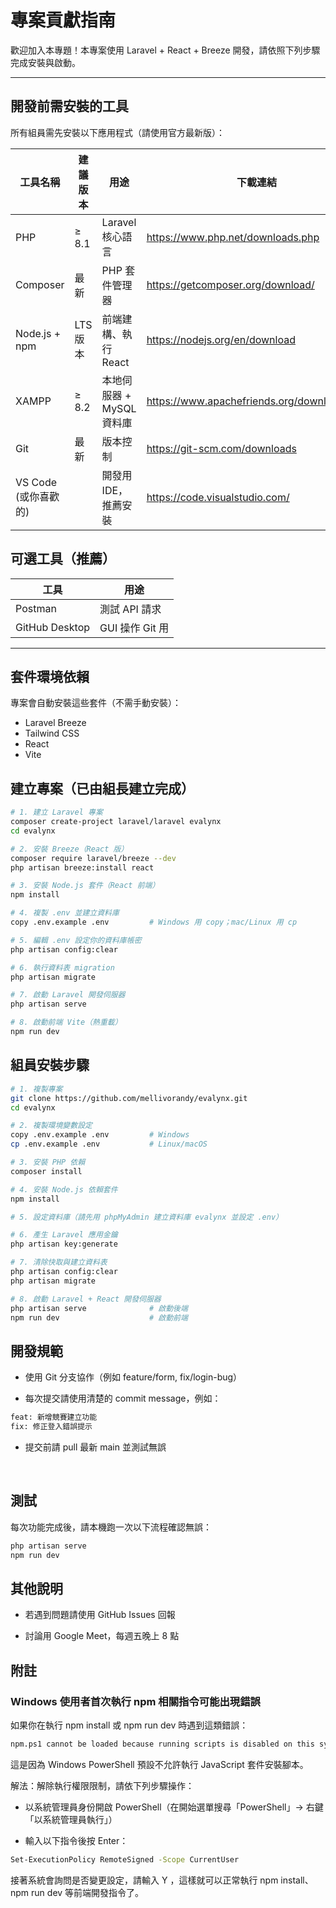# 專案貢獻指南

歡迎加入本專題！本專案使用 Laravel + React + Breeze 開發，請依照下列步驟完成安裝與啟動。

---

## 開發前需安裝的工具

所有組員需先安裝以下應用程式（請使用官方最新版）：

| 工具名稱       | 建議版本  | 用途                        | 下載連結                                      |
|---------------|--------------|-----------------------------|------------------------------------------------|
| PHP           | ≥ 8.1        | Laravel 核心語言             | https://www.php.net/downloads.php           |
| Composer      | 最新         | PHP 套件管理器               | https://getcomposer.org/download/          |
| Node.js + npm | LTS 版本     | 前端建構、執行 React         | https://nodejs.org/en/download             |
| XAMPP         | ≥ 8.2        | 本地伺服器 + MySQL 資料庫    | https://www.apachefriends.org/download.html  |
| Git           | 最新         | 版本控制                     | https://git-scm.com/downloads              |
| VS Code (或你喜歡的) |        | 開發用 IDE，推薦安裝         | https://code.visualstudio.com/     |

## 可選工具（推薦）

| 工具             | 用途                           |
|------------------|--------------------------------|
| Postman          | 測試 API 請求                   |
| GitHub Desktop   | GUI 操作 Git 用                |

---

## 套件環境依賴
專案會自動安裝這些套件（不需手動安裝）：

- Laravel Breeze
- Tailwind CSS
- React
- Vite

## 建立專案（已由組長建立完成）

```bash
# 1. 建立 Laravel 專案
composer create-project laravel/laravel evalynx
cd evalynx

# 2. 安裝 Breeze（React 版）
composer require laravel/breeze --dev
php artisan breeze:install react

# 3. 安裝 Node.js 套件（React 前端）
npm install

# 4. 複製 .env 並建立資料庫
copy .env.example .env         # Windows 用 copy；mac/Linux 用 cp

# 5. 編輯 .env 設定你的資料庫帳密
php artisan config:clear

# 6. 執行資料表 migration
php artisan migrate

# 7. 啟動 Laravel 開發伺服器
php artisan serve

# 8. 啟動前端 Vite（熱重載）
npm run dev
```

## 組員安裝步驟

```bash
# 1. 複製專案
git clone https://github.com/mellivorandy/evalynx.git
cd evalynx

# 2. 複製環境變數設定
copy .env.example .env         # Windows
cp .env.example .env           # Linux/macOS

# 3. 安裝 PHP 依賴
composer install

# 4. 安裝 Node.js 依賴套件
npm install

# 5. 設定資料庫（請先用 phpMyAdmin 建立資料庫 evalynx 並設定 .env）

# 6. 產生 Laravel 應用金鑰
php artisan key:generate

# 7. 清除快取與建立資料表
php artisan config:clear
php artisan migrate

# 8. 啟動 Laravel + React 開發伺服器
php artisan serve              # 啟動後端
npm run dev                    # 啟動前端
```

## 開發規範
- 使用 Git 分支協作（例如 feature/form, fix/login-bug）

- 每次提交請使用清楚的 commit message，例如：
```bash
feat: 新增競賽建立功能
fix: 修正登入錯誤提示
```
- 提交前請 pull 最新 main 並測試無誤

<br>

## 測試
每次功能完成後，請本機跑一次以下流程確認無誤：

```bash
php artisan serve
npm run dev
```

## 其他說明
- 若遇到問題請使用 GitHub Issues 回報

- 討論用 Google Meet，每週五晚上 8 點

## 附註

### Windows 使用者首次執行 npm 相關指令可能出現錯誤
如果你在執行 npm install 或 npm run dev 時遇到這類錯誤：

```bash
npm.ps1 cannot be loaded because running scripts is disabled on this system.
```

這是因為 Windows PowerShell 預設不允許執行 JavaScript 套件安裝腳本。

解法：解除執行權限限制，請依下列步驟操作：

- 以系統管理員身份開啟 PowerShell（在開始選單搜尋「PowerShell」-> 右鍵「以系統管理員執行」）

- 輸入以下指令後按 Enter：

```bash
Set-ExecutionPolicy RemoteSigned -Scope CurrentUser
```

接著系統會詢問是否變更設定，請輸入 Y ，這樣就可以正常執行 npm install、npm run dev 等前端開發指令了。
